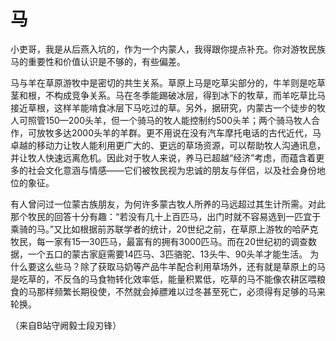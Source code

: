 # 马

小吏哥，我是从后燕入坑的，作为一个内蒙人，我得跟你提点补充。你对游牧民族马的重要性和价值认识是不够的，有些偏差。

马与羊在草原游牧中是密切的共生关系。草原上马是吃草尖部分的，牛羊则是吃草茎和根，不构成竞争关系。马在冬季能踢破冰层，得到冰下的牧草，而羊吃草比马接近草根，这样羊能啃食冰层下马吃过的草。另外，据研究，内蒙古一个徒步的牧人可照管150—200头羊，但一个骑马的牧人能控制约500头羊；两个骑马牧人合作，可放牧多达2000头羊的羊群。更不用说在没有汽车摩托电话的古代近代，马卓越的移动力让牧人能利用更广大的、更远的草场资源，可以帮助牧人沟通讯息，并让牧人快速远离危机。因此对于牧人来说，养马已超越“经济”考虑，而蕴含着更多的社会文化意涵与情感——它们被牧民视为忠诚的朋友与伴侣，以及社会身份地位的象征。

有人曾问过一位蒙古族朋友，为何许多蒙古牧人所养的马远超过其生计所需。对此那个牧民的回答十分有趣：“若没有几十上百匹马，出门时就不容易选到一匹宜于乘骑的马。”又比如根据前苏联学者的统计，20世纪之前，在草原上游牧的哈萨克牧民，每一家有15—30匹马，最富有的拥有3000匹马。而在20世纪初的调查数据，一个五口的蒙古家庭需要14匹马、3匹骆驼、13头牛、90头羊才能生活。
为什么要这么些马？除了获取马奶等产品牛羊配合利用草场外，还有就是草原上的马是吃草的，不反刍的马食物转化效率低，能量积累低，吃草的马不能像农耕区喂粮食的马那样频繁长期役使，不然就会掉膘难以过冬甚至死亡，必须得有足够的马来轮换。

（来自B站守阙毅士段刃锋）